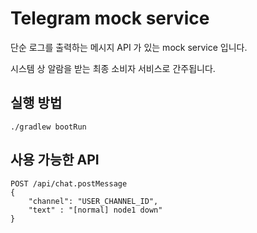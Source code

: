 # Telegram mock service

단순 로그를 출력하는 메시지 API 가 있는 mock service 입니다.

시스템 상 알람을 받는 최종 소비자 서비스로 간주됩니다.

## 실행 방법
```
./gradlew bootRun
```

## 사용 가능한 API
```
POST /api/chat.postMessage
{
    "channel": "USER_CHANNEL_ID",
    "text" : "[normal] node1 down"
}
```